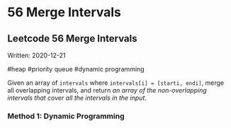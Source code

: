 # 56 Merge Intervals

## Leetcode 56 Merge Intervals

Written: 2020-12-21

\#heap \#priority queue \#dynamic programming

 Given an array of `intervals` where `intervals[i] = [starti, endi]`, merge all overlapping intervals, and return _an array of the non-overlapping intervals that cover all the intervals in the input_.

### Method 1: Dynamic Programming



